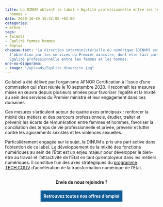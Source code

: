 ```yaml
---
title: La DINUM obtient le label « Égalité professionnelle entre les femmes et les
  hommes »
date: 2020-10-09 10:42:00 +02:00
categories:
- Brève
tags:
- Talents
- Égalité femmes hommes
- Emploi
chapeau-text: 'La direction interministérielle du numérique (DINUM) est fière d’annoncer
  l’obtention par les services du Premier ministre, dont elle fait partie, du label
  Égalité professionnelle entre les femmes et les hommes. '
une-ou-diaporama:
- image: "/uploads/Egalite_diversite.jpg"
---
```


<style>
.button {
background-color: #0d5c98;
border: 1px solid white;
color: white;
padding: 10px 10px;
text-align: center;
text-decoration: none;
display: inline-block;
font-style: normal;
margin: 4px 2px;
cursor: pointer;
}
</style>

Ce label a été délivré par l’organisme AFNOR Certification à l’issue d’une commission qui s’est réunie le 10 septembre 2020. Il reconnaît les mesures mises en œuvre depuis plusieurs années pour favoriser l’égalité et la mixité au sein des services du Premier ministre et leur engagement dans ces domaines. 

Ces mesures s’articulent autour de quatre axes principaux : renforcer la mixité des métiers et des parcours professionnels, étudier, traiter et prévenir les écarts de rémunération entre femmes et hommes, favoriser la conciliation des temps de vie professionnelle et privée, prévenir et lutter contre les agissements sexistes et les violences sexuelles.

Particulièrement engagée sur le sujet, la DINUM a pris une part active dans l’obtention de ce label. Le développement de la mixité des fonctions numériques au sein de l’État est un enjeu majeur pour développer le bien-être au travail et l’attractivité de l’État en tant qu’employeur dans les métiers numériques. Il constitue l’un des axes stratégiques du [programme TECH.GOUV](https://www.numerique.gouv.fr/publications/tech-gouv-strategie-et-feuille-de-route-2019-2021/) d’accélération de la transformation numérique de l’État.
<br>
<br>

<div align="center">
<p align="center"><b>Envie de nous rejoindre ?</b></p>
<a href="/rejoignez-nous/" class="button"><b>Retrouvez toutes nos offres d’emploi</b></a>
</div>